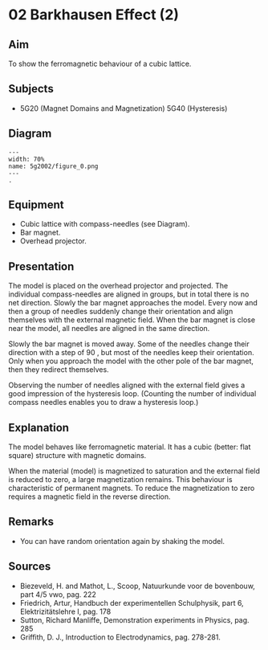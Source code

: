 # 02 Barkhausen Effect (2) 
  
## Aim   
 To show the ferromagnetic behaviour of a cubic lattice.   
  
## Subjects   
* 5G20 (Magnet Domains and Magnetization) 5G40 (Hysteresis)   

## Diagram
   
```{figure} figures/figure_0.png  
---  
width: 70%  
name: 5g2002/figure_0.png  
---  
. 
```
     
  
## Equipment   
 *  Cubic lattice with compass-needles (see Diagram). 
 *  Bar magnet. 
 *  Overhead projector.   
     
  
## Presentation   
The model is placed on the overhead projector and projected. The individual compass-needles are aligned in groups, but in total there is no net direction. Slowly the bar magnet approaches the model. Every now and then a group of needles suddenly change their orientation and align themselves with the external magnetic field. When the bar magnet is close near the model, all needles are aligned in the same direction.

Slowly the bar magnet is moved away. Some of the needles change their direction with a step of 90 , but most of the needles keep their orientation. Only when you approach the model with the other pole of the bar magnet, then they redirect themselves.

Observing the number of needles aligned with the external field gives a good impression of the hysteresis loop. (Counting the number of individual compass needles enables you to draw a hysteresis loop.)   
  
## Explanation   
The model behaves like ferromagnetic material. It has a cubic (better: flat square) structure with magnetic domains.

When the material (model) is magnetized to saturation and the external field is reduced to zero, a large magnetization remains. This behaviour is characteristic of permanent magnets. To reduce the magnetization to zero requires a magnetic field in the reverse direction.
  
  
## Remarks
 *  You can have random orientation again by shaking the model.
   
  
## Sources
 *  Biezeveld, H. and Mathot, L., Scoop, Natuurkunde voor de bovenbouw, part 4/5 vwo, pag. 222 
 *  Friedrich, Artur, Handbuch der experimentellen Schulphysik, part 6, Elektrizitätslehre I, pag. 178 
 *  Sutton, Richard Manliffe, Demonstration experiments in Physics, pag. 285 
 *  Griffith, D. J., Introduction to Electrodynamics, pag. 278-281.
  